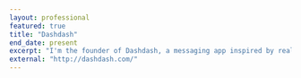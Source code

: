 ```yaml
---
layout: professional
featured: true
title: "Dashdash"
end_date: present
excerpt: "I'm the founder of Dashdash, a messaging app inspired by real life social interactions."
external: "http://dashdash.com/"
---
```

